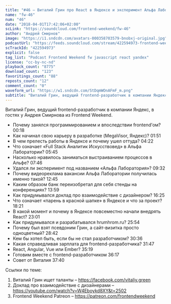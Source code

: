 ```yaml
---
title: "#46 – Виталий Грин про React в Яндексе и эксперимент Альфа Лаборатории"
name: "fw-46"
num: "46"
date: "2018-04-01T17:42:06+02:00"
scLink: "https://soundcloud.com/frontend-weekend/fw-46"
author: "Андрей Смирнов"
image: "https://i1.sndcdn.com/avatars-000358703579-bnobxj-original.jpg"
podcastUrl: "https://feeds.soundcloud.com/stream/422594973-frontend-weekend-fw-46.m4a"
scTrackId: "422594973"
explicit: false
tag_list: "Podcast Frontend Weekend fw javascript react yandex"
license: "cc-by-nc-nd"
playback_count: "8775"
download_count: "123"
favoritings_count: "88"
reposts_count: "12"
comment_count: "0"
waveform_url: "https://w1.sndcdn.com/StDqmWOnAFmF_m.png"
subtitle: "Виталий Грин, ведущий frontend-разработчик в компании Яндекс, в гостях у Андрея Смирнова из Frontend Weekend.  "
---
```


Виталий Грин, ведущий frontend-разработчик в компании Яндекс, в гостях у Андрея Смирнова из Frontend Weekend.

- Почему занялся программированием и впоследствии frontend’ом? <timecode sec="18">00:18</timecode>
- Как начинал свою карьеру в разработке (MegaVisor, Яндекс)? <timecode sec="111">01:51</timecode>
- В чем прелесть работы в Яндексе и почему ушел оттуда? <timecode sec="262">04:22</timecode>
- Что означает «Full Stack Аналитик Искусствовед» в Альфа Лаборатории? <timecode sec="345">05:45</timecode>
- Насколько нравилось заниматься выстраиванием процессов в Альфе? <timecode sec="466">07:46</timecode>
- Удался ли эксперимент под названием «Альфа Лаборатория»? <timecode sec="572">09:32</timecode>
- Почему видеореклама вакансии Альфа Лаборатории получилась именно такой? <timecode sec="765">12:45</timecode>
- Каким образом банк переизобретал для себя стенды на конференциях? <timecode sec="839">13:59</timecode>
- Как придумывался доклад про взаимодействие с дизайнером? <timecode sec="985">16:25</timecode>
- Что означает «парень в красной шапке» в Яндексе и что за проект? <timecode sec="1101">18:21</timecode>
- В какой момент и почему в Яндексе повсеместно начали внедрять React? <timecode sec="1381">23:01</timecode>
- Как придумывался и разрабатывался hrumhrom.ru? <timecode sec="1554">25:54</timecode>
- Почему был взят псевдоним Грин, а сайт-визитка просто одноцветный? <timecode sec="1722">28:42</timecode>
- Кем бы хотел быть, если бы не стал разработчиком? <timecode sec="1836">30:36</timecode>
- Какая справедливая зарплата для frontend-разработчика? <timecode sec="1907">31:47</timecode>
- React, Angular, Vue или Ember? <timecode sec="2119">35:19</timecode>
- Готовим вместе с frontend-разработчиком <timecode sec="2177">36:17</timecode>
- Совет от Виталия <timecode sec="2260">37:40</timecode>

Ссылки по теме:

1. Виталий Грин ищет таланты – <https://facebook.com/vitaliy.green>
2. Доклад про взаимодействие с дизайнерами – <https://youtube.com/watch?v=W4Eboykd8XY&t=2502>
3. Frontend Weekend Patreon – <https://patreon.com/frontendweekend>
